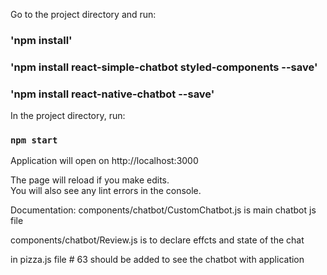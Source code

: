 Go to the project directory and run:
### 'npm install'
### 'npm install react-simple-chatbot styled-components --save'
### 'npm install react-native-chatbot --save'

In the project directory, run:

### `npm start`

Application will open on http://localhost:3000

The page will reload if you make edits.<br>
You will also see any lint errors in the console.

Documentation:
components/chatbot/CustomChatbot.js is main chatbot js file

components/chatbot/Review.js is to declare effcts and state of the chat

in pizza.js file # 63 <CustomChatbot /> should be added to see the chatbot with application

